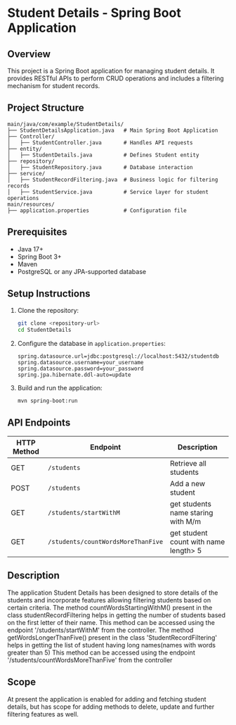 # Student Details - Spring Boot Application

## Overview
This project is a Spring Boot application for managing student details. It provides RESTful APIs to perform CRUD operations and includes a filtering mechanism for student records.

## Project Structure
```
main/java/com/example/StudentDetails/
├── StudentDetailsApplication.java   # Main Spring Boot Application
├── Controller/
│   ├── StudentController.java       # Handles API requests
├── entity/
│   ├── StudentDetails.java          # Defines Student entity
├── repository/
│   ├── StudentRepository.java       # Database interaction
├── service/
│   ├── StudentRecordFiltering.java  # Business logic for filtering records
│   ├── StudentService.java          # Service layer for student operations
main/resources/
├── application.properties           # Configuration file
```

## Prerequisites
- Java 17+
- Spring Boot 3+
- Maven
- PostgreSQL or any JPA-supported database

## Setup Instructions
1. Clone the repository:
   ```sh
   git clone <repository-url>
   cd StudentDetails
   ```
2. Configure the database in `application.properties`:
   ```properties
   spring.datasource.url=jdbc:postgresql://localhost:5432/studentdb
   spring.datasource.username=your_username
   spring.datasource.password=your_password
   spring.jpa.hibernate.ddl-auto=update
   ```
3. Build and run the application:
   ```sh
   mvn spring-boot:run
   ```

## API Endpoints
| HTTP Method | Endpoint                          | Description                          |
|------------|------------------------------------|--------------------------------------|
| GET        | `/students`                        | Retrieve all students                |
| POST       | `/students`                        | Add a new student                    |
| GET        | `/students/startWithM`             | get students name staring with M/m   |
| GET        | `/students/countWordsMoreThanFive` | get student count with name length> 5|


## Description
The application Student Details has been designed to store details of the students and incorporate features allowing filtering students based on certain criteria. 
The method countWordsStartingWithM() present in the class studentRecordFiltering helps in getting the number of students based on the first letter of their name.
This method can be accessed using the endpoint '/students/startWithM' from the controller. 
The method getWordsLongerThanFive() present in the class 'StudentRecordFiltering' helps in getting the list of student having long names(names with words greater than 5)
This method can be accessed using the endpoint '/students/countWordsMoreThanFive' from the controller

## Scope
At present the application is enabled for adding and fetching student details, but has scope for adding methods to delete, update and further filtering features as well. 
